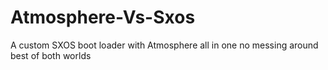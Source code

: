 # Atmosphere-Vs-Sxos
A custom SXOS boot loader with Atmosphere all in one no messing around best of both worlds 
